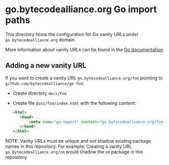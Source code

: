 # go.bytecodealliance.org Go import paths

This directory hosts the configuration for Go vanity URLs under `go.bytecodealliance.org` domain.

More information about vanity URLs can be found in the [Go documentation](https://golang.org/cmd/go/#hdr-Remote_import_paths).

## Adding a new vanity URL

If you want to create a vanity URL `go.bytecodealliance.org/foo` pointing to `github.com/bytecodealliance/go-foo`:

- Create directory `docs/foo`
- Create file `docs/foo/index.html` with the following content:

     ```html
     <html>
     	<head>
     		<meta name="go-import" content="go.bytecodealliance.org/foo git https://github.com/bytecodealliance/go-foo" />
     	</head>
     </html>
     ```

NOTE: Vanity URLs must be unique and not shadow existing package names in this repository. For example: Creating a vanity URL `go.bytecodealliance.org/cm` would shadow the `cm` package in this repository.
